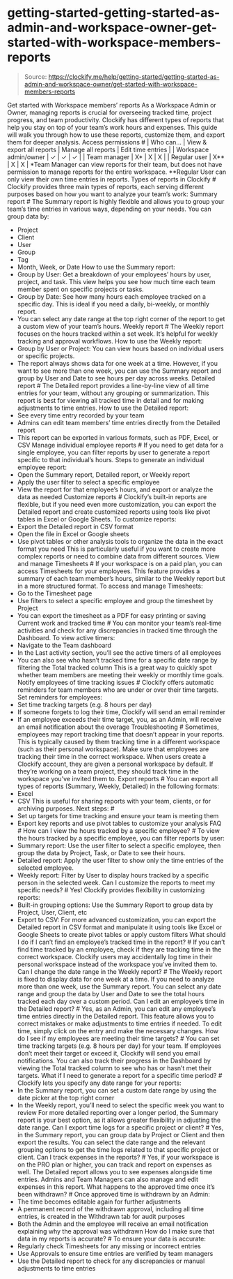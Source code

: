 # getting-started-getting-started-as-admin-and-workspace-owner-get-started-with-workspace-members-reports

> Source: https://clockify.me/help/getting-started/getting-started-as-admin-and-workspace-owner/get-started-with-workspace-members-reports

Get started with Workspace members’ reports
As a Workspace Admin or Owner, managing reports is crucial for overseeing tracked time, project progress, and team productivity. Clockify has different types of reports that help you stay on top of your team’s work hours and expenses. This guide will walk you through how to use these reports, customize them, and export them for deeper analysis.
Access permissions #
| Who can… | View & export all reports | Manage all reports | Edit time entries |
| Workspace admin/owner | ✓ | ✓ | ✓ |
| Team manager | X* | X | X |
| Regular user | X** | X | X |
*Team Manager can view reports for their team, but does not have permission to manage reports for the entire workspace.
**Regular User can only view their own time entries in reports.
Types of reports in Clockify #
Clockify provides three main types of reports, each serving different purposes based on how you want to analyze your team’s work:
Summary report #
The Summary report is highly flexible and allows you to group your team’s time entries in various ways, depending on your needs. You can group data by:
- Project
- Client
- User
- Group
- Tag
- Month, Week, or Date
How to use the Summary report:
- Group by User: Get a breakdown of your employees’ hours by user, project, and task. This view helps you see how much time each team member spent on specific projects or tasks.
- Group by Date: See how many hours each employee tracked on a specific day. This is ideal if you need a daily, bi-weekly, or monthly report.
- You can select any date range at the top right corner of the report to get a custom view of your team’s hours.
Weekly report #
The Weekly report focuses on the hours tracked within a set week. It’s helpful for weekly tracking and approval workflows.
How to use the Weekly report:
- Group by User or Project: You can view hours based on individual users or specific projects.
- The report always shows data for one week at a time. However, if you want to see more than one week, you can use the Summary report and group by User and Date to see hours per day across weeks.
Detailed report #
The Detailed report provides a line-by-line view of all time entries for your team, without any grouping or summarization. This report is best for viewing all tracked time in detail and for making adjustments to time entries.
How to use the Detailed report:
- See every time entry recorded by your team
- Admins can edit team members’ time entries directly from the Detailed report
- This report can be exported in various formats, such as PDF, Excel, or CSV
Manage individual employee reports #
If you need to get data for a single employee, you can filter reports by user to generate a report specific to that individual’s hours.
Steps to generate an individual employee report:
- Open the Summary report, Detailed report, or Weekly report
- Apply the user filter to select a specific employee
- View the report for that employee’s hours, and export or analyze the data as needed
Customize reports #
Clockify’s built-in reports are flexible, but if you need even more customization, you can export the Detailed report and create customized reports using tools like pivot tables in Excel or Google Sheets.
To customize reports:
- Export the Detailed report in CSV format
- Open the file in Excel or Google sheets
- Use pivot tables or other analysis tools to organize the data in the exact format you need
This is particularly useful if you want to create more complex reports or need to combine data from different sources.
View and manage Timesheets #
If your workspace is on a paid plan, you can access Timesheets for your employees. This feature provides a summary of each team member’s hours, similar to the Weekly report but in a more structured format.
To access and manage Timesheets:
- Go to the Timesheet page
- Use filters to select a specific employee and group the timesheet by Project
- You can export the timesheet as a PDF for easy printing or saving
Current work and tracked time #
You can monitor your team’s real-time activities and check for any discrepancies in tracked time through the Dashboard.
To view active timers:
- Navigate to the Team dashboard
- In the Last activity section, you’ll see the active timers of all employees
- You can also see who hasn’t tracked time for a specific date range by filtering the Total tracked column
This is a great way to quickly spot whether team members are meeting their weekly or monthly time goals.
Notify employees of time tracking issues #
Clockify offers automatic reminders for team members who are under or over their time targets.
Set reminders for employees:
- Set time tracking targets (e.g. 8 hours per day)
- If someone forgets to log their time, Clockify will send an email reminder
- If an employee exceeds their time target, you, as an Admin, will receive an email notification about the overage
Troubleshooting #
Sometimes, employees may report tracking time that doesn’t appear in your reports. This is typically caused by them tracking time in a different workspace (such as their personal workspace).
Make sure that employees are tracking their time in the correct workspace. When users create a Clockify account, they are given a personal workspace by default. If they’re working on a team project, they should track time in the workspace you’ve invited them to.
Export reports #
You can export all types of reports (Summary, Weekly, Detailed) in the following formats:
- Excel
- CSV
This is useful for sharing reports with your team, clients, or for archiving purposes.
Next steps: #
- Set up targets for time tracking and ensure your team is meeting them
- Export key reports and use pivot tables to customize your analysis
FAQ #
How can I view the hours tracked by a specific employee? #
To view the hours tracked by a specific employee, you can filter reports by user:
- Summary report: Use the user filter to select a specific employee, then group the data by Project, Task, or Date to see their hours.
- Detailed report: Apply the user filter to show only the time entries of the selected employee.
- Weekly report: Filter by User to display hours tracked by a specific person in the selected week.
Can I customize the reports to meet my specific needs? #
Yes! Clockify provides flexibility in customizing reports:
- Built-in grouping options: Use the Summary Report to group data by Project, User, Client, etc
- Export to CSV: For more advanced customization, you can export the Detailed report in CSV format and manipulate it using tools like Excel or Google Sheets to create pivot tables or apply custom filters
What should I do if I can’t find an employee’s tracked time in the report? #
If you can’t find time tracked by an employee, check if they are tracking time in the correct workspace. Clockify users may accidentally log time in their personal workspace instead of the workspace you’ve invited them to.
Can I change the date range in the Weekly report? #
The Weekly report is fixed to display data for one week at a time. If you need to analyze more than one week, use the Summary report. You can select any date range and group the data by User and Date to see the total hours tracked each day over a custom period.
Can I edit an employee’s time in the Detailed report? #
Yes, as an Admin, you can edit any employee’s time entries directly in the Detailed report. This feature allows you to correct mistakes or make adjustments to time entries if needed. To edit time, simply click on the entry and make the necessary changes.
How do I see if my employees are meeting their time targets? #
You can set time tracking targets (e.g. 8 hours per day) for your team. If employees don’t meet their target or exceed it, Clockify will send you email notifications. You can also track their progress in the Dashboard by viewing the Total tracked column to see who has or hasn’t met their targets.
What if I need to generate a report for a specific time period? #
Clockify lets you specify any date range for your reports:
- In the Summary report, you can set a custom date range by using the date picker at the top right corner
- In the Weekly report, you’ll need to select the specific week you want to review
For more detailed reporting over a longer period, the Summary report is your best option, as it allows greater flexibility in adjusting the date range.
Can I export time logs for a specific project or client? #
Yes, in the Summary report, you can group data by Project or Client and then export the results. You can select the date range and the relevant grouping options to get the time logs related to that specific project or client.
Can I track expenses in the reports? #
Yes, if your workspace is on the PRO plan or higher, you can track and report on expenses as well. The Detailed report allows you to see expenses alongside time entries. Admins and Team Managers can also manage and edit expenses in this report.
What happens to the approved time once it’s been withdrawn? #
Once approved time is withdrawn by an Admin:
- The time becomes editable again for further adjustments
- A permanent record of the withdrawn approval, including all time entries, is created in the Withdrawn tab for audit purposes
- Both the Admin and the employee will receive an email notification explaining why the approval was withdrawn
How do I make sure that data in my reports is accurate? #
To ensure your data is accurate:
- Regularly check Timesheets for any missing or incorrect entries
- Use Approvals to ensure time entries are verified by team managers
- Use the Detailed report to check for any discrepancies or manual adjustments to time entries